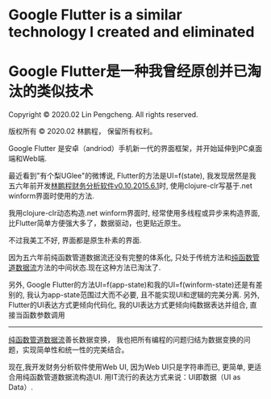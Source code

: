 # Google Flutter is a similar technology I created and eliminated
# Google Flutter是一种我曾经原创并已淘汰的类似技术

Copyright © 2020.02 Lin Pengcheng. All rights reserved.

版权所有 © 2020.02 林鹏程， 保留所有权利。

Google Flutter 是安卓（andriod）手机新一代的界面框架，并开始延伸到PC桌面端和Web端.

最近看到"有个梨UGlee"的微博说, Flutter的方法是UI=f(state),
我发现居然是我五六年前开发[林鹏程财务分析软件v0.10.2015.6.1](https://github.com/linpengcheng/fa)时,
使用clojure-clr写基于.net winform界面时使用的方法. 

我用clojure-clr动态构造.net winform界面时, 经常使用多线程或异步来构造界面, 
比Flutter简单方便强大多了，数据驱动，也更贴近原生。

不过我美工不好, 界面都是原生朴素的界面. 

因为五六年前纯函数管道数据流还没有完整的体系化, 
只处于传统方法和[纯函数管道数据流](https://github.com/linpengcheng/PurefunctionPipelineDataflow)方法的中间状态.现在这种方法已淘汰了.

另外, Google Flutter的方法UI=f(app-state)和我的UI=f(winform-state)还是有差别的,
我认为app-state范围过大而不必要, 且不能实现UI和逻辑的完美分离.
另外, Flutter的UI表达方式更倾向代码化, 我的UI表达方式更倾向纯数据表达并组合, 直接当函数参数调用

----

[纯函数管道数据流](https://github.com/linpengcheng/PurefunctionPipelineDataflow)善长数据变换，
我也把所有编程的问题归结为数据变换的问题，实现简单性和统一性的完美结合。

现在,我开发财务分析软件使用Web UI, 因为Web UI只是字符串而已, 更简单, 更适合用纯函数管道数据流构造UI. 
用IT流行的表达方式来说：UI即数据（UI as Data）.

